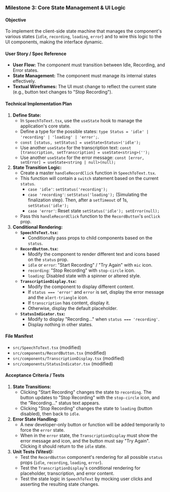 ### Milestone 3: Core State Management & UI Logic
#### Objective
To implement the client-side state machine that manages the component's various states (`idle`, `recording`, `loading`, `error`) and to wire this logic to the UI components, making the interface dynamic.

#### User Story / Spec Reference
*   **User Flow:** The component must transition between Idle, Recording, and Error states.
*   **State Management:** The component must manage its internal states effectively.
*   **Textual Wireframes:** The UI must change to reflect the current state (e.g., button text changes to "Stop Recording").

#### Technical Implementation Plan

1.  **Define State:**
    *   In `SpeechToText.tsx`, use the `useState` hook to manage the application's core state.
    *   Define a type for the possible states: `type Status = 'idle' | 'recording' | 'loading' | 'error';`.
    *   `const [status, setStatus] = useState<Status>('idle');`
    *   Use another `useState` for the transcription text: `const [transcription, setTranscription] = useState<string>('');`
    *   Use another `useState` for the error message: `const [error, setError] = useState<string | null>(null);`
2.  **State Transition Logic:**
    *   Create a master `handleRecordClick` function in `SpeechToText.tsx`.
    *   This function will contain a `switch` statement based on the current `status`.
        *   `case 'idle'`: `setStatus('recording');`
        *   `case 'recording'`: `setStatus('loading');` (Simulating the finalization step). Then, after a `setTimeout` of 1s, `setStatus('idle');`
        *   `case 'error'`: Reset state `setStatus('idle'); setError(null);`
    *   Pass this `handleRecordClick` function to the `RecordButton`'s `onClick` prop.
3.  **Conditional Rendering:**
    *   **`SpeechToText.tsx`:**
        *   Conditionally pass props to child components based on the `status`.
    *   **`RecordButton.tsx`:**
        *   Modify the component to render different text and icons based on the `status` prop.
        *   `idle` or `error`: "Start Recording" / "Try Again" with `mic` icon.
        *   `recording`: "Stop Recording" with `stop-circle` icon.
        *   `loading`: Disabled state with a spinner or altered style.
    *   **`TranscriptionDisplay.tsx`:**
        *   Modify the component to display different content.
        *   If `status === 'error'` and `error` is set, display the error message and the `alert-triangle` icon.
        *   If `transcription` has content, display it.
        *   Otherwise, display the default placeholder.
    *   **`StatusIndicator.tsx`:**
        *   Modify to display "Recording..." when `status === 'recording'`.
        *   Display nothing in other states.

#### File Manifest
*   `src/SpeechToText.tsx` (modified)
*   `src/components/RecordButton.tsx` (modified)
*   `src/components/TranscriptionDisplay.tsx` (modified)
*   `src/components/StatusIndicator.tsx` (modified)

#### Acceptance Criteria / Tests
1.  **State Transitions:**
    *   Clicking "Start Recording" changes the state to `recording`. The button updates to "Stop Recording" with the `stop-circle` icon, and the "Recording..." status text appears.
    *   Clicking "Stop Recording" changes the state to `loading` (button disabled), then back to `idle`.
2.  **Error State Handling:**
    *   A new developer-only button or function will be added temporarily to force the `error` state.
    *   When in the `error` state, the `TranscriptionDisplay` must show the error message and icon, and the button must say "Try Again". Clicking it should return to the `idle` state.
3.  **Unit Tests (Vitest):**
    *   Test the `RecordButton` component's rendering for all possible `status` props (`idle`, `recording`, `loading`, `error`).
    *   Test the `TranscriptionDisplay`'s conditional rendering for placeholder, transcription, and error content.
    *   Test the state logic in `SpeechToText` by mocking user clicks and asserting the resulting state changes.